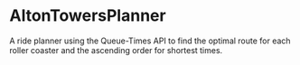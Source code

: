 # AltonTowersPlanner
A ride planner using the Queue-Times API to find the optimal route for each roller coaster and the ascending order for shortest times.
